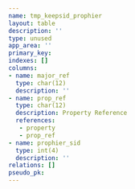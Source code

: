 ```yaml
---
name: tmp_keepsid_prophier
layout: table
description: ''
type: unused
app_area: ''
primary_key: 
indexes: []
columns:
- name: major_ref
  type: char(12)
  description: ''
- name: prop_ref
  type: char(12)
  description: Property Reference
  references:
   - property
   - prop_ref
- name: prophier_sid
  type: int(4)
  description: ''
relations: []
pseudo_pk: 
---
```


